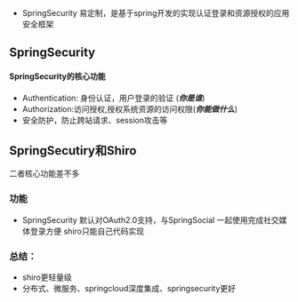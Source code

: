 - SpringSecurity 易定制，是基于spring开发的实现认证登录和资源授权的应用安全框架
## SpringSecurity
#### SpringSecurity的核心功能
- Authentication: 身份认证，用户登录的验证 (***你是谁***)
- Authorization:访问授权,授权系统资源的访问权限(***你能做什么***)
- 安全防护，防止跨站请求、session攻击等
## SpringSecutiry和Shiro
二者核心功能差不多
### 功能
- SpringSecurity 默认对OAuth2.0支持，与SpringSocial 一起使用完成社交媒体登录方便 shiro只能自己代码实现
### 总结：
- shiro更轻量级
- 分布式、微服务、springcloud深度集成、springsecurity更好

